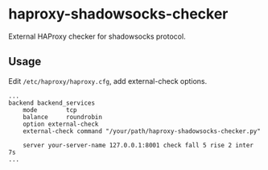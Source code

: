 # haproxy-shadowsocks-checker
External HAProxy checker for shadowsocks protocol. 

## Usage
Edit `/etc/haproxy/haproxy.cfg`, add external-check options.
```
...
backend backend_services
    mode        tcp
    balance     roundrobin
    option external-check
    external-check command "/your/path/haproxy-shadowsocks-checker.py"

    server your-server-name 127.0.0.1:8001 check fall 5 rise 2 inter 7s
...
```
